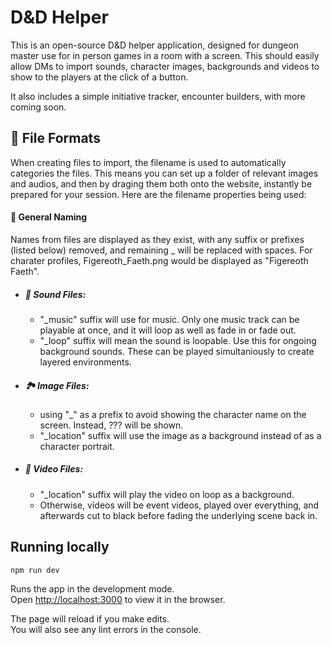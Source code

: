 # D&D Helper
This is an open-source D&D helper application, designed for dungeon master use for in person games in a room with a screen. This should easily allow DMs to import sounds, character images, backgrounds and videos to show to the players at the click of a button.

It also includes a simple initiative tracker, encounter builders, with more coming soon.

## :closed_book: File Formats
When creating files to import, the filename is used to automatically categories the files. This means you can set up a folder of relevant images and audios, and then by draging them both onto the website, instantly be prepared for your session. Here are the filename properties being used:

#### :file_folder: General Naming
Names from files are displayed as they exist, with any suffix or prefixes (listed below) removed, and remaining _ will be replaced with spaces. For charater profiles, Figereoth_Faeth.png would be displayed as "Figereoth Faeth".

- ##### :musical_note: Sound Files:
  - "_music" suffix will use for music. Only one music track can be playable at once, and it will loop as well as fade in or fade out.
  - "_loop" suffix will mean the sound is loopable. Use this for ongoing background sounds. These can be played simultaniously to create layered environments.

- ##### :national_park: Image Files:
  - using "_" as a prefix to avoid showing the character name on the screen. Instead, ??? will be shown.
  - "_location" suffix will use the image as a background instead of as a character portrait.

- ##### :vhs: Video Files:
  - "_location" suffix will play the video on loop as a background.
  - Otherwise, videos will be event videos, played over everything, and afterwards cut to black before fading the underlying scene back in.

## Running locally
`npm run dev`

Runs the app in the development mode.\
Open [http://localhost:3000](http://localhost:3000) to view it in the browser.

The page will reload if you make edits.\
You will also see any lint errors in the console.